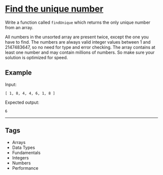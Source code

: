 # [Find the unique number](https://www.codewars.com/kata/55f81f9aa51f9b72a200002f)

Write a function called `findUnique` which returns the only unique number from an array.

All numbers in the unsorted array are present twice, except the one you have to find. The numbers are always valid integer values between 1 and 2147483647, so no need for type and error checking. The array contains at least one number and may contain millions of numbers. So make sure your solution is optimized for speed.

## Example

Input:

    [ 1, 8, 4, 4, 6, 1, 8 ]

Expected output:

    6

---

## Tags

- Arrays
- Data Types
- Fundamentals
- Integers
- Numbers
- Performance
